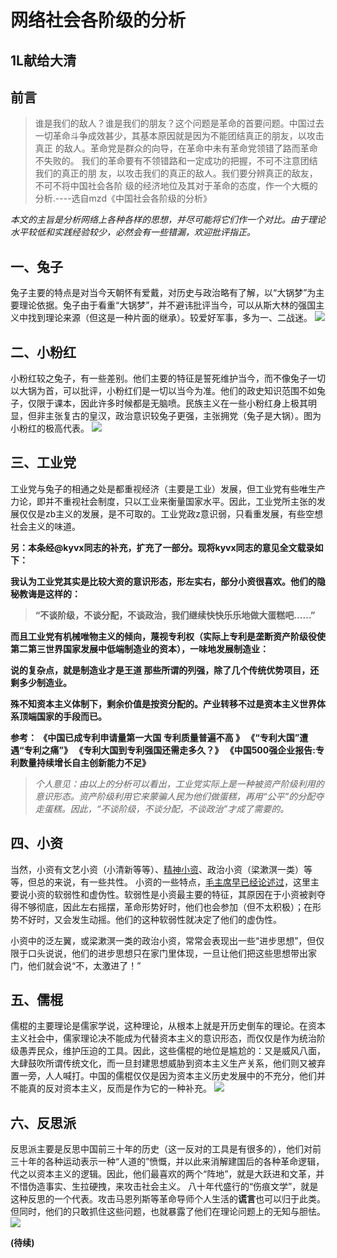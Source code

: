 # 网络社会各阶级的分析
## 1L献给大清
## 前言
> 谁是我们的敌人？谁是我们的朋友？这个问题是革命的首要问题。中国过去
一切革命斗争成效甚少，其基本原因就是因为不能团结真正的朋友，以攻击真正
的敌人。革命党是群众的向导，在革命中未有革命党领错了路而革命不失败的。
我们的革命要有不领错路和一定成功的把握，不可不注意团结我们的真正的朋
友，以攻击我们的真正的敌人。我们要分辨真正的敌友，不可不将中国社会各阶
级的经济地位及其对于革命的态度，作一个大概的分析.----选自mzd《中国社会各阶级的分析》

*本文的主旨是分析网络上各种各样的思想，并尽可能将它们作一个对比。由于理论水平较低和实践经验较少，必然会有一些错漏，欢迎批评指正。*
## 一、兔子
兔子主要的特点是对当今天朝怀有爱戴，对历史与政治略有了解，以“大锅梦”为主要理论依据。兔子由于看重“大锅梦”，并不避讳批评当今，可以从斯大林的强国主义中找到理论来源（但这是一种片面的继承）。较爱好军事，多为一、二战迷。
![ ](https://imgsa.baidu.com/forum/w%3D580/sign=0907b073c111728b302d8c2af8fdc3b3/2a5c1a08c93d70cfe3c095eff4dcd100bba12bf9.jpg)
## 二、小粉红
小粉红较之兔子，有一些差别。他们主要的特征是誓死维护当今，而不像兔子一切以大锅为首，可以批评，小粉红们是一切以当今为准。他们的政史知识范围不如兔子，仅限于课本，因此许多时候都是无脑喷。民族主义在一些小粉红身上极其明显，但非主张复古的皇汉，政治意识较兔子更强，主张拥党（兔子是大锅）。图为小粉红的极高代表。
![ ](https://imgsa.baidu.com/forum/w%3D580/sign=949641383badcbef01347e0e9cae2e0e/59b5ec2297dda144e900144eb8b7d0a20df486a0.jpg)
## 三、工业党
工业党与兔子的相通之处是都重视经济（主要是工业）发展，但工业党有些唯生产力论，即并不重视社会制度，只以工业来衡量国家水平。因此，工业党所主张的发展仅仅是zb主义的发展，是不可取的。工业党政z意识弱，只看重发展，有些空想社会主义的味道。

**另：本条经@kyvx同志的补充，扩充了一部分。现将kyvx同志的意见全文载录如下：**

**我认为工业党其实是比较大资的意识形态，形左实右，部分小资很喜欢。他们的隐秘教诲是这样的：**

> **“不谈阶级，不谈分配，不谈政治，我们继续快快乐乐地做大蛋糕吧……”**

**而且工业党有机械唯物主义的倾向，蔑视专利权（实际上专利是垄断资产阶级役使第二第三世界国家发展中低端制造业的资本），一味地发展制造业：**

**说的复杂点，就是制造业才是王道 那些所谓的列强，除了几个传统优势项目，还剩多少制造业。**

**殊不知资本主义体制下，剩余价值是按资分配的。产业转移不过是资本主义世界体系顶端国家的手段而已。**

**参考：
  《中国已成专利申请量第一大国 专利质量普遍不高 》
  《“专利大国”遭遇“专利之痛”》
  《专利大国到专利强国还需走多久？》
  《中国500强企业报告:专利数量持续增长自主创新能力不足》**


> *个人意见：由以上的分析可以看出，工业党实际上是一种被资产阶级利用的意识形态。资产阶级利用它来蒙骗人民为他们做蛋糕，再用“公平”的分配夺走蛋糕。因此，“不谈阶级，不谈分配，不谈政治”才成了需要的。*
## 四、小资

当然，小资有文艺小资（小清新等等）、[精神小资](https://tieba.baidu.com/p/5195642163)、政治小资（梁漱溟一类）等等，但总的来说，有一些共性。
小资的一些特点，[毛主席早已经论述过](https://tieba.baidu.com/p/5261355442)，这里主要说小资的软弱性和虚伪性。软弱性是小资最主要的特征，其原因在于小资被剥夺得不够彻底，因此左右摇摆，革命形势好时，他们也会参加（但不太积极）；在形势不好时，又会发生动摇。他们的这种软弱性就决定了他们的虚伪性。

小资中的泛左翼，或梁漱溟一类的政治小资，常常会表现出一些“进步思想”，但仅限于口头说说，他们的进步思想只在家门里体现，一旦让他们把这些思想带出家门，他们就会说“不，太激进了！”
## 五、儒棍

儒棍的主要理论是儒家学说，这种理论，从根本上就是开历史倒车的理论。在资本主义社会中，儒家理论决不能成为代替资本主义的意识形态，而仅仅是作为统治阶级愚弄民众，维护压迫的工具。因此，这些儒棍的地位是尴尬的：又是威风八面，大肆鼓吹所谓传统文化，而一旦封建思想威胁到资本主义生产关系，他们则又被弃置一旁，人人喊打。中国的儒棍仅仅是因为资本主义历史发展中的不充分，他们并不能真的反对资本主义，反而是作为它的一种补充。
![](https://imgsa.baidu.com/forum/w%3D580/sign=b8ae890cf1f2b211e42e8546fa816511/805bcb013af33a8741c6ef65cc5c10385243b58e.jpg)

## 六、反思派

反思派主要是反思中国前三十年的历史（这一反对的工具是有很多的），他们对前三十年的各种运动表示一种“人道的”愤慨，并以此来消解建国后的各种革命逻辑，代之以资本主义的逻辑。因此，他们最喜欢的两个“阵地”，就是大跃进和文革，并不惜伪造事实、生拉硬拽，来攻击社会主义。
八十年代盛行的“伤痕文学”，就是这种反思的一个代表。攻击马恩列斯等革命导师个人生活的**谎言**也可以归于此类。但同时，他们的只敢抓住这些问题，也就暴露了他们在理论问题上的无知与胆怯。
![](https://imgsa.baidu.com/forum/w%3D580/sign=7f9bb9303efa828bd1239debcd1e41cd/e6bce183d158ccbfaf24880f14d8bc3eb03541ca.jpg)

**(待续)**
